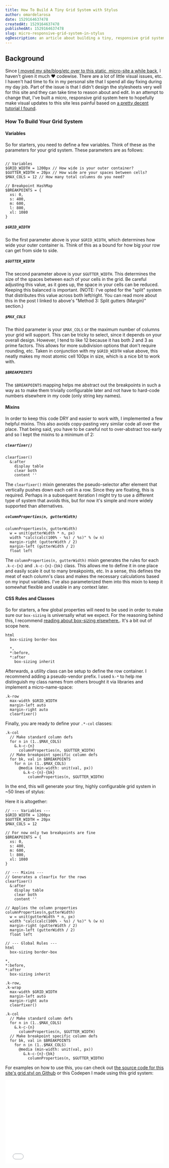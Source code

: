 ```yaml
---
title: How To Build A Tiny Grid System with Stylus
author: omardelarosa
date: 1529164637478
createdAt: 1529164637478
publishedAt: 1529164637478
slug: micro-responsive-grid-system-in-stylus
ogDescription: an article about building a tiny, responsive grid system using stylus css preprocessr by omar delarosa
---
```


## Background

Since [I moved my site/blog/etc over to this static, micro-site a while back](https://www.omardelarosa.com/posts/new-blog.html), I haven't given it much ❤️ codewise. There are a lot of little visual issues, etc. I haven't had time to fix in my personal site that I spend all day fixing during my day job. Part of the issue is that I didn't design the stylesheets very well for this site and they can take time to reason about and edit. In an attempt to change that, I've built a micro, responsive grid system here to hopefully make visual updates to this site less painful based on [a pretty decent tutorial I found](https://zellwk.com/blog/responsive-grid-system/).

### How To Build Your Grid System

#### Variables

So for starters, you need to define a few variables. Think of these as the parameters for your grid system. These parameters are as follows:

```stylus

// Variables
$GRID_WIDTH = 1200px // How wide is your outer container?
$GUTTER_WIDTH = 20px // How wide are your spaces between cells?
$MAX_COLS = 12 // How many total columns do you need?

// Breakpoint HashMap
$BREAKPOINTS = {
  xs: 0,
  s: 400,
  m: 600,
  l: 800,
  xl: 1080
}
```

##### `$GRID_WIDTH`

So the first parameter above is your `$GRID_WIDTH`, which determines how wide your outer container is. Think of this as a bound for how big your row can get from side to side.

##### `$GUTTER_WIDTH`

The second parameter above is your `$GUTTER_WIDTH`. This determines the size of the spaces between each of your cells in the grid. Be careful adjusting this value, as it goes up, the space in your cells can be reduced. Keeping this balanced is important. (NOTE: I've opted for the "split" system that distributes this value across both left/right. You can read more about this in the post I linked to above's "Method 3: Split gutters (Margin)" section.)

##### `$MAX_COLS`

The third parameter is your `$MAX_COLS` or the maximum number of columns your grid will support. This can be tricky to select, since it depends on your overall design. However, I tend to like 12 because it has both 2 and 3 as prime factors. This allows for more subdivision options that don't require rounding, etc. Taken in conjunction with my `$GRID_WIDTH` value above, this neatly makes my most atomic cell 100px in size, which is a nice bit to work with.

##### `$BREAKPOINTS`

The `$BREAKPOINTS` mapping helps me abstract out the breakpoints in such a way as to make them trivially configurable later and not have to hard-code numbers elsewhere in my code (only string key names).

#### Mixins

In order to keep this code DRY and easier to work with, I implemented a few helpful mixins. This also avoids copy-pasting very similar code all over the place. That being said, you have to be careful not to over-abstract too early and so I kept the mixins to a minimum of 2:

##### `clearfixer()`

```stylus
clearfixer()
  &:after
    display table
    clear both
    content ''
```

The `clearfixer()` mixin generates the pseudo-selector after element that vertically pushes down each cell in a row. Since they are floating, this is required. Perhaps in a subsequent iteration I might try to use a different type of system that avoids this, but for now it's simple and more widely supported than alternatives.

##### `columnProperties(n, gutterWidth)`

```stylus
columnProperties(n, gutterWidth)
  w = unit(gutterWidth * n, px)
  width "calc(calc(100% - %s) / %s)" % (w n)
  margin-right (gutterWidth / 2)
  margin-left (gutterWidth / 2)
  float left
```

The `columnProperties(n, gutterWidth)` mixin generates the rules for each `.k-c-{n}` and `.k-c-{n}-{bk}` class. This allows me to define it in one place and easily scale it out to many breakpoints, etc. In a sense, this defines the meat of each column's class and makes the necessary calculations based on my input variables. I've also parameterized them into this mixin to keep it somewhat flexible and usable in any context later.

#### CSS Rules and Classes

So for starters, a few global properties will need to be used in order to make sure our `box-sizing` is universally what we expect. For the reasoning behind this, I recommend [reading about box-sizing elsewhere.](https://zellwk.com/blog/understanding-css-box-sizing/). It's a bit out of scope here.

```stylus
html
  box-sizing border-box

  *,
  *:before,
  *:after
    box-sizing inherit
```

Afterwards, a utility class can be setup to define the row container. I recommend adding a pseudo-vendor prefix. I used `k-*` to help me distinguish my class names from others brought it via libraries and implement a micro-name-space:

```stylus
.k-row
  max-width $GRID_WIDTH
  margin-left auto
  margin-right auto
  clearfixer()
```

Finally, you are ready to define your `.*-col` classes:

```stylus
.k-col
  // Make standard column defs
  for n in (1..$MAX_COLS)
    &.k-c-{n}
      columnProperties(n, $GUTTER_WIDTH)
  // Make breakpoint specific column defs
  for bk, val in $BREAKPOINTS
    for n in (1..$MAX_COLS)
      @media (min-width: unit(val, px))
        &.k-c-{n}-{bk}
          columnProperties(n, $GUTTER_WIDTH)
```

In the end, this will generate your tiny, highly configurable grid system in ~50 lines of stylus:

Here it is altogether:

```stylus
// --- Variables ---
$GRID_WIDTH = 1200px
$GUTTER_WIDTH = 20px
$MAX_COLS = 12

// For now only two breakpoints are fine
$BREAKPOINTS = {
  xs: 0,
  s: 400,
  m: 600,
  l: 800,
  xl: 1080
}

// --- Mixins ---
// Generates a clearfix for the rows
clearfixer()
  &:after
    display table
    clear both
    content ''

// Applies the column properties
columnProperties(n,gutterWidth)
  w = unit(gutterWidth * n, px)
  width "calc(calc(100% - %s) / %s)" % (w n)
  margin-right (gutterWidth / 2)
  margin-left (gutterWidth / 2)
  float left

// --- Global Rules ---
html
  box-sizing border-box

*,
*:before,
*:after
  box-sizing inherit

.k-row,
.k-wrap
  max-width $GRID_WIDTH
  margin-left auto
  margin-right auto
  clearfixer()

.k-col
  // Make standard column defs
  for n in (1..$MAX_COLS)
    &.k-c-{n}
      columnProperties(n, $GUTTER_WIDTH)
  // Make breakpoint specific column defs
  for bk, val in $BREAKPOINTS
    for n in (1..$MAX_COLS)
      @media (min-width: unit(val, px))
        &.k-c-{n}-{bk}
          columnProperties(n, $GUTTER_WIDTH)
```

For examples on how to use this, you can check out [the source code for this site's grid.styl on Github](https://github.com/omardelarosa/omardelarosa.github.io/blob/master/src/styles/grid.styl) or this Codepen I made using this grid system:

<iframe height='265' scrolling='no' title='Simple CSS Grid' src='//codepen.io/omdel/embed/vrJwJQ/?height=265&theme-id=0&default-tab=html,result&embed-version=2' frameborder='no' allowtransparency='true' allowfullscreen='true' style='width: 100%;'>See the Pen <a href='https://codepen.io/omdel/pen/vrJwJQ/'>Simple CSS Grid</a> by omar delarosa (<a href='https://codepen.io/omdel'>@omdel</a>) on <a href='https://codepen.io'>CodePen</a>.
</iframe>
